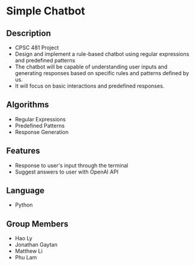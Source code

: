 
# Simple Chatbot


## Description
- CPSC 481 Project
- Design and implement a rule-based chatbot using regular expressions and predefined patterns
-  The chatbot will be capable of understanding user inputs and generating responses based on specific rules and patterns defined by us. 
- It will focus on basic interactions and predefined responses.

## Algorithms
* Regular Expressions
* Predefined Patterns
* Response Generation

## Features
* Response to user's input through the terminal
* Suggest answers to user with OpenAI API


## Language

* Python 
## Group Members
* Hao Ly 
* Jonathan Gaytan
* Matthew Li
* Phu Lam
